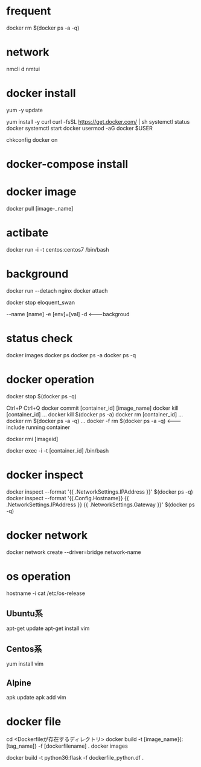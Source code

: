 

# frequent
docker rm $(docker ps -a -q)


# network
nmcli d
nmtui


# docker install
yum -y update

yum install -y curl
curl -fsSL https://get.docker.com/ | sh
systemctl status docker
systemctl start docker
usermod -aG docker $USER

chkconfig docker on

# docker-compose install



# docker image
docker pull [image-_name]

# actibate
docker run -i -t centos:centos7 /bin/bash

# background
docker run --detach nginx
docker attach

docker stop eloquent_swan

--name [name]
-e [env]=[val]
-d <---backgroud 

# status check
docker images
docker ps
docker ps -a
docker ps -q

# docker operation 
docker stop $(docker ps -q)

Ctrl+P Ctrl+Q
docker commit [container_id] [image_name]
docker kill [container_id]
... docker kill $(docker ps -a)
docker rm [container_id]
... docker rm $(docker ps -a -q)
... docker -f rm $(docker ps -a -q) <--- include running container

docker rmi [imageid]

docker exec -i -t [container_id] /bin/bash

# docker inspect
docker inspect --format '{{ .NetworkSettings.IPAddress }}' $(docker ps -q)
docker inspect --format '{{.Config.Hostname}} {{ .NetworkSettings.IPAddress }}  {{ .NetworkSettings.Gateway }}' $(docker ps -q)

# docker network
docker network create --driver=bridge network-name





# os operation
hostname -i
cat /etc/os-release

## Ubuntu系
apt-get update
apt-get install vim

## Centos系
yum install vim

## Alpine
apk update
apk add vim

# docker file
cd <Dockerfileが存在するディレクトリ>
docker build -t [image_name]{:[tag_name]} -f  [dockerfilename] .
docker images

docker build -t python36:flask -f dockerfile_python.df .

